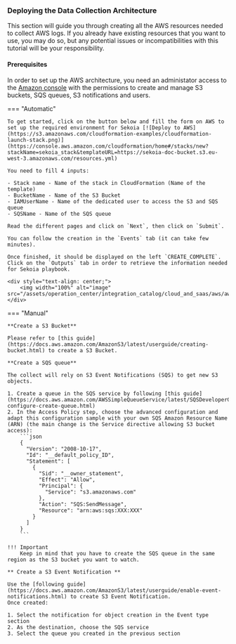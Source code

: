 ### Deploying the Data Collection Architecture

This section will guide you through creating all the AWS resources needed to collect AWS logs. If you already have existing resources that you want to use, you may do so, but any potential issues or incompatibilities with this tutorial will be your responsibility.

#### Prerequisites

In order to set up the AWS architecture, you need an administator access to the [Amazon console]( https://console.aws.amazon.com) with the permissions to create and manage S3 buckets, SQS queues, S3 notifications and users.

=== "Automatic"

    To get started, click on the button below and fill the form on AWS to set up the required environment for Sekoia [![Deploy to AWS](https://s3.amazonaws.com/cloudformation-examples/cloudformation-launch-stack.png)](https://console.aws.amazon.com/cloudformation/home#/stacks/new?stackName=sekoia_stack&templateURL=https://sekoia-doc-bucket.s3.eu-west-3.amazonaws.com/resources.yml)

    You need to fill 4 inputs:

    - Stack name - Name of the stack in CloudFormation (Name of the template)
    - BucketName - Name of the S3 Bucket
    - IAMUserName - Name of the dedicated user to access the S3 and SQS queue
    - SQSName - Name of the SQS queue

    Read the different pages and click on `Next`, then click on `Submit`.

    You can follow the creation in the `Events` tab (it can take few minutes).

    Once finished, it should be displayed on the left `CREATE_COMPLETE`. Click on the `Outputs` tab in order to retrieve the information needed for Sekoia playbook.

    <div style="text-align: center;">
        <img width="100%" alt="image" src="/assets/operation_center/integration_catalog/cloud_and_saas/aws/aws_cloudformation.png">
    </div>

=== "Manual"

    **Create a S3 Bucket**

    Please refer to [this guide](https://docs.aws.amazon.com/AmazonS3/latest/userguide/creating-bucket.html) to create a S3 Bucket.

    **Create a SQS queue**

    The collect will rely on S3 Event Notifications (SQS) to get new S3 objects.

    1. Create a queue in the SQS service by following [this guide](https://docs.aws.amazon.com/AWSSimpleQueueService/latest/SQSDeveloperGuide/sqs-configure-create-queue.html)
    2. In the Access Policy step, choose the advanced configuration and adapt this configuration sample with your own SQS Amazon Resource Name (ARN) (the main change is the Service directive allowing S3 bucket access):
        ```json
        {
          "Version": "2008-10-17",
          "Id": "__default_policy_ID",
          "Statement": [
            {
              "Sid": "__owner_statement",
              "Effect": "Allow",
              "Principal": {
                "Service": "s3.amazonaws.com"
              },
              "Action": "SQS:SendMessage",
              "Resource": "arn:aws:sqs:XXX:XXX"
            }
          ]
        }
        ```

    !!! Important
        Keep in mind that you have to create the SQS queue in the same region as the S3 bucket you want to watch.

    ** Create a S3 Event Notification **

    Use the [following guide](https://docs.aws.amazon.com/AmazonS3/latest/userguide/enable-event-notifications.html) to create S3 Event Notification.
    Once created:

    1. Select the notification for object creation in the Event type section
    2. As the destination, choose the SQS service
    3. Select the queue you created in the previous section
